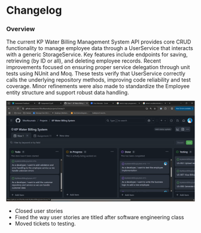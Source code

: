 # Changelog

### Overview
The current KP Water Billing Management System API provides core CRUD functionality to manage employee data through a UserService that interacts with a generic StorageService<Employee>. Key features include endpoints for saving, retrieving (by ID or all), and deleting employee records. Recent improvements focused on ensuring proper service delegation through unit tests using NUnit and Moq. These tests verify that UserService correctly calls the underlying repository methods, improving code reliability and test coverage. Minor refinements were also made to standardize the Employee entity structure and support robust data handling.

![alt text](image-6.png)

- Closed user stories
- Fixed the way user stories are titled after software engineering class
- Moved tickets to testing. 